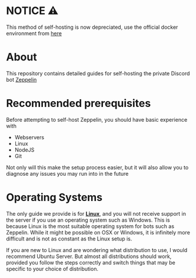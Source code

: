 # NOTICE ⚠️

This method of self-hosting is now depreciated, use the official docker environment from [here](https://github.com/ZeppelinBot/Zeppelin#development)

# About
This repository contains detailed guides for self-hosting the private Discord bot [Zeppelin](https://zeppelin.gg)

# Recommended prerequisites
Before attempting to self-host Zeppelin, you should have basic experience with

- Webservers
- Linux
- NodeJS
- Git

Not only will this make the setup process easier, but it will also allow you to diagnose any issues you may run into in the future

# Operating Systems
The only guide we provide is for **[Linux](LinuxGuide.md)**, and you will not receive support in the server if you use an operating system such as Windows. This is because Linux is the most suitable operating system for bots such as Zeppelin. While it might be possible on OSX or Windows, it is infinitely more difficult and is not as constant as the Linux setup is.

If you are new to Linux and are wondering what distribution to use, I would recommend Ubuntu Server. But almost all distributions should work, provided you follow the steps correctly and switch things that may be specific to your choice of distribution.
